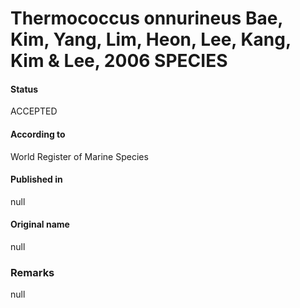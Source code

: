 # Thermococcus onnurineus Bae, Kim, Yang, Lim, Heon, Lee, Kang, Kim & Lee, 2006 SPECIES

#### Status
ACCEPTED

#### According to
World Register of Marine Species

#### Published in
null

#### Original name
null

### Remarks
null